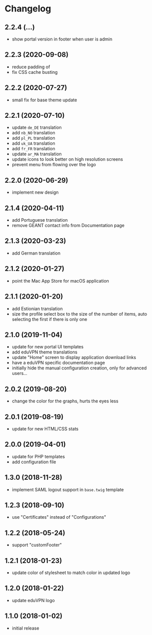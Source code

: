 # Changelog

## 2.2.4 (...)
- show portal version in footer when user is admin

## 2.2.3 (2020-09-08)
- reduce padding of <nav>
- fix CSS cache busting

## 2.2.2 (2020-07-27)
- small fix for base theme update

## 2.2.1 (2020-07-10)
- update `de_DE` translation
- add `nb_NO` translation
- add `pl_PL` translation
- add `uk_UA` translation
- add `fr_FR` translation
- update `ar_MA` translation
- update icons to look better on high resolution screens
- prevent menu from flowing over the logo

## 2.2.0 (2020-06-29)
- implement new design

## 2.1.4 (2020-04-11)
- add Portuguese translation
- remove GEANT contact info from Documentation page

## 2.1.3 (2020-03-23)
- add German translation

## 2.1.2 (2020-01-27)
- point the Mac App Store for macOS application

## 2.1.1 (2020-01-20)
- add Estionian translation
- size the profile select box to the size of the number of items, auto 
  selecting the first if there is only one

## 2.1.0 (2019-11-04)
- update for new portal UI templates
- add eduVPN theme translations
- update "Home" screen to display application download links
- have a eduVPN specific documentation page
- initially hide the manual configuration creation, only for advanced users...

## 2.0.2 (2019-08-20)
- change the color for the graphs, hurts the eyes less

## 2.0.1 (2019-08-19)
- update for new HTML/CSS stats

## 2.0.0 (2019-04-01)
- update for PHP templates
- add configuration file

## 1.3.0 (2018-11-28)
- implement SAML logout support in `base.twig` template

## 1.2.3 (2018-09-10)
- use "Certificates" instead of "Configurations"

## 1.2.2 (2018-05-24)
- support "customFooter"

## 1.2.1 (2018-01-23)
- update color of stylesheet to match color in updated logo

## 1.2.0 (2018-01-22)
- update eduVPN logo

## 1.1.0 (2018-01-02)
- initial release
